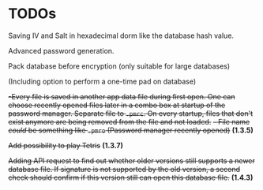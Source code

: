 # TODOs

Saving IV and Salt in hexadecimal dorm like the database hash value.

Advanced password generation.

Pack database before encryption (only suitable for large databases)

(Including option to perform a one-time pad on database)

~~-Every file is saved in another app data file during first open. One can choose recently opened files later in a combo box at startup of the password manager. Separate file to `.pmrc`. On every startup, files that don't exist anymore are being removed from the file and not loaded.~~
~~- File name _could_ be something like `.pmro` (Password manager recently opened)~~ **(1.3.5)**

~~Add possibility to play Tetris~~ **(1.3.7)**

~~Adding API request to find out whether older versions still supports a newer database file. If signature is not supported by the old version, a second check should confirm if this version still can open this database file.~~ **(1.4.3)**